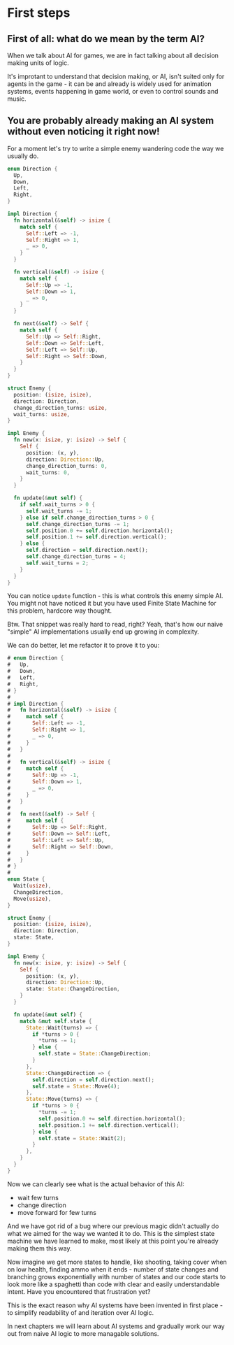 # First steps

First of all: what do we mean by the term AI?
---
When we talk about AI for games, we are in fact talking about all decision making
units of logic.

It's improtant to understand that decision making, or AI, isn't suited only for
agents in the game - it can be and already is widely used for animation systems,
events happening in game world, or even to control sounds and music.

You are probably already making an AI system without even noticing it right now!
---
For a moment let's try to write a simple enemy wandering code the way we usually do.

```rust
enum Direction {
  Up,
  Down,
  Left,
  Right,
}

impl Direction {
  fn horizontal(&self) -> isize {
    match self {
      Self::Left => -1,
      Self::Right => 1,
      _ => 0,
    }
  }

  fn vertical(&self) -> isize {
    match self {
      Self::Up => -1,
      Self::Down => 1,
      _ => 0,
    }
  }

  fn next(&self) -> Self {
    match self {
      Self::Up => Self::Right,
      Self::Down => Self::Left,
      Self::Left => Self::Up,
      Self::Right => Self::Down,
    }
  }
}

struct Enemy {
  position: (isize, isize),
  direction: Direction,
  change_direction_turns: usize,
  wait_turns: usize,
}

impl Enemy {
  fn new(x: isize, y: isize) -> Self {
    Self {
      position: (x, y),
      direction: Direction::Up,
      change_direction_turns: 0,
      wait_turns: 0,
    }
  }

  fn update(&mut self) {
    if self.wait_turns > 0 {
      self.wait_turns -= 1;
    } else if self.change_direction_turns > 0 {
      self.change_direction_turns -= 1;
      self.position.0 += self.direction.horizontal();
      self.position.1 += self.direction.vertical();
    } else {
      self.direction = self.direction.next();
      self.change_direction_turns = 4;
      self.wait_turns = 2;
    }
  }
}
```

You can notice `update` function - this is what controls this enemy simple AI.
You might not have noticed it but you have used Finite State Machine for this
problem, hardcore way thought.

Btw. That snippet was really hard to read, right? Yeah, that's how our naive
"simple" AI implementations usually end up growing in complexity.

We can do better, let me refactor it to prove it to you:

```rust
# enum Direction {
#   Up,
#   Down,
#   Left,
#   Right,
# }
#
# impl Direction {
#   fn horizontal(&self) -> isize {
#     match self {
#       Self::Left => -1,
#       Self::Right => 1,
#       _ => 0,
#     }
#   }
#
#   fn vertical(&self) -> isize {
#     match self {
#       Self::Up => -1,
#       Self::Down => 1,
#       _ => 0,
#     }
#   }
#
#   fn next(&self) -> Self {
#     match self {
#       Self::Up => Self::Right,
#       Self::Down => Self::Left,
#       Self::Left => Self::Up,
#       Self::Right => Self::Down,
#     }
#   }
# }
#
enum State {
  Wait(usize),
  ChangeDirection,
  Move(usize),
}

struct Enemy {
  position: (isize, isize),
  direction: Direction,
  state: State,
}

impl Enemy {
  fn new(x: isize, y: isize) -> Self {
    Self {
      position: (x, y),
      direction: Direction::Up,
      state: State::ChangeDirection,
    }
  }

  fn update(&mut self) {
    match &mut self.state {
      State::Wait(turns) => {
        if *turns > 0 {
          *turns -= 1;
        } else {
          self.state = State::ChangeDirection;
        }
      },
      State::ChangeDirection => {
        self.direction = self.direction.next();
        self.state = State::Move(4);
      },
      State::Move(turns) => {
        if *turns > 0 {
          *turns -= 1;
          self.position.0 += self.direction.horizontal();
          self.position.1 += self.direction.vertical();
        } else {
          self.state = State::Wait(2);
        }
      },
    }
  }
}
```

Now we can clearly see what is the actual behavior of this AI:
- wait few turns
- change direction
- move forward for few turns

And we have got rid of a bug where our previous magic didn't actually do what we
aimed for the way we wanted it to do. This is the simplest state machine we have
learned to make, most likely at this point you're already making them this way.

Now imagine we get more states to handle, like shooting, taking cover when on
low health, finding ammo when it ends - number of state changes and branching
grows exponentially with number of states and our code starts to look more like
a spaghetti than code with clear and easily understandable intent. Have you
encountered that frustration yet?

This is the exact reason why AI systems have been invented in first place - to
simplify readability of and iteration over AI logic.

In next chapters we will learn about AI systems and gradually work our way out
from naive AI logic to more managable solutions.
